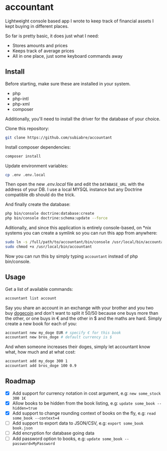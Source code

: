 # accountant
Lightweight console based app I wrote to keep track of financial assets I kept buying in different places.

So far is pretty basic, it does just what I need:
* Stores amounts and prices
* Keeps track of average prices
* All in one place, just some keyboard commands away

## Install
Before starting, make sure these are installed in your system.
- php
- php-intl
- php-xml
- composer

Additionally, you'll need to install the driver for the database of your choice.

Clone this repository:
```bash
git clone https://github.com/subiabre/accountant
```

Install composer dependencies:
```bash
composer install
```

Update environment variables:
```bash
cp .env .env.local
```
Then open the new _.env.local_ file and edit the `DATABASE_URL` with the address of your DB. I use a local MYSQL instance but any Doctrine compatible db should do the trick.

And finally create the database:
```bash
php bin/console doctrine:database:create
php bin/console doctrine:schema:update --force
```

Aditionally, and since this application is entirely console-based, on *nix systems you can create a symlink so you can run this app from anywhere:
```bash
sudo ln -s /full/path/to/accountant/bin/console /usr/local/bin/accountant
sudo chmod +x /usr/local/bin/accountant
```
Now you can run this by simply typing `accountant` instead of php bin/console.

## Usage
Get a list of available commands:
```bash
accountant list account
```

Say you share an account in an exchange with your brother and you two buy [dogecoin](dogecoin.com) and don't want to split it 50/50 because one buys more than the other, or one buys in € and the other in $ and the maths are hard. Simply create a new book for each of you:

```bash
accountant new my_doge EUR # specify € for this book
accountant new bros_doge # default currency is $
```

And when someone increases their doges, simply let accountant know what, how much and at what cost:
```bash
accountant add my_doge 300 1
accountant add bros_doge 100 0.9
```
## Roadmap
- [x] Add support for currency notation in cost argument, e.g: `new some_stock 300 1€`
- [x] Allow books to be hidden from the book listing, e.g: `update some_book --hidden=true`
- [x] Add support to change rounding context of books on the fly, e.g: `read some_book --context=4`
- [ ] Add support to export data to JSON/CSV, e.g: `export some_book book.json`
- [ ] Add encryption for database going data
- [ ] Add password option to books, e.g: `update some_book --password=MyPassword`